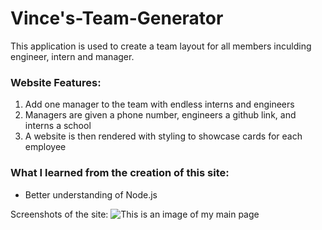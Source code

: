 # Vince's-Team-Generator
This application is used to create a team layout for all members inculding engineer, intern and manager.


### Website Features:
1) Add one manager to the team with endless interns and engineers
2) Managers are given a phone number, engineers a github link, and interns a school
3) A website is then rendered with styling to showcase cards for each employee


### What I learned from the creation of this site:
* Better understanding of Node.js

Screenshots of the site:
![This is an image of my main page](assets/)